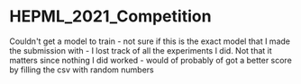 # HEPML_2021_Competition

Couldn't get a model to train - not sure if this is the exact model that I made the submission with - I lost track of all the experiments I did. Not that it matters since nothing I did worked - would of probably of got a better score by filling the csv with random numbers
